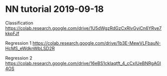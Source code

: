 # NN tutorial 2019-09-18

Classification
https://colab.research.google.com/drive/1U5dWgzRdGzCxRlvGyiCn6YRye7kkpFJf

Regression 1
https://colab.research.google.com/drive/1b3E-MewVLFbauN-HcMS_eWdknWbLSD2R

Regression 2
https://colab.research.google.com/drive/16eBS1ckIaqtft_4_cCxIUeBNRgAGl4OS

